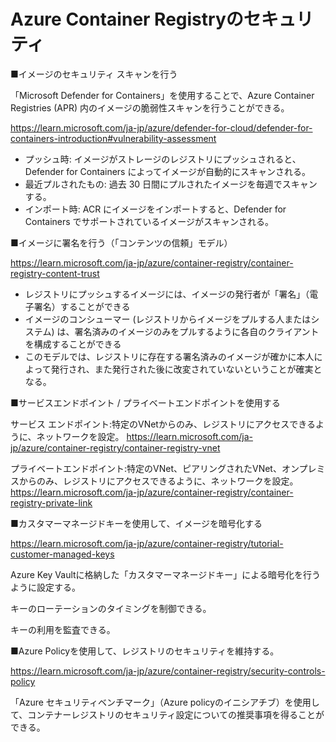 # Azure Container Registryのセキュリティ


■イメージのセキュリティ スキャンを行う

「Microsoft Defender for Containers」を使用することで、Azure Container Registries (APR) 内のイメージの脆弱性スキャンを行うことができる。

https://learn.microsoft.com/ja-jp/azure/defender-for-cloud/defender-for-containers-introduction#vulnerability-assessment

- プッシュ時: イメージがストレージのレジストリにプッシュされると、Defender for Containers によってイメージが自動的にスキャンされる。
- 最近プルされたもの: 過去 30 日間にプルされたイメージを毎週でスキャンする。
- インポート時: ACR にイメージをインポートすると、Defender for Containers でサポートされているイメージがスキャンされる。

■イメージに署名を行う（「コンテンツの信頼」モデル）

https://learn.microsoft.com/ja-jp/azure/container-registry/container-registry-content-trust

- レジストリにプッシュするイメージには、イメージの発行者が「署名」（電子署名）することができる
- イメージのコンシューマー (レジストリからイメージをプルする人またはシステム) は、署名済みのイメージのみをプルするように各自のクライアントを構成することができる
- このモデルでは、レジストリに存在する署名済みのイメージが確かに本人によって発行され、また発行された後に改変されていないということが確実となる。

■サービスエンドポイント / プライベートエンドポイントを使用する

サービス エンドポイント:特定のVNetからのみ、レジストリにアクセスできるように、ネットワークを設定。
https://learn.microsoft.com/ja-jp/azure/container-registry/container-registry-vnet

プライベートエンドポイント:特定のVNet、ピアリングされたVNet、オンプレミスからのみ、レジストリにアクセスできるように、ネットワークを設定。
https://learn.microsoft.com/ja-jp/azure/container-registry/container-registry-private-link

■カスタマーマネージドキーを使用して、イメージを暗号化する

https://learn.microsoft.com/ja-jp/azure/container-registry/tutorial-customer-managed-keys

Azure Key Vaultに格納した「カスタマーマネージドキー」による暗号化を行うように設定する。

キーのローテーションのタイミングを制御できる。

キーの利用を監査できる。

■Azure Policyを使用して、レジストリのセキュリティを維持する。

https://learn.microsoft.com/ja-jp/azure/container-registry/security-controls-policy

「Azure セキュリティベンチマーク」（Azure policyのイニシアチブ）を使用して、コンテナーレジストリのセキュリティ設定についての推奨事項を得ることができる。


